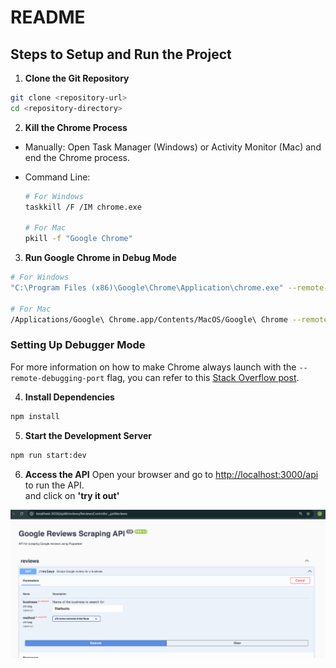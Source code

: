# README

## Steps to Setup and Run the Project

1. **Clone the Git Repository**

```bash
git clone <repository-url>
cd <repository-directory>
```

2. **Kill the Chrome Process**

- Manually: Open Task Manager (Windows) or Activity Monitor (Mac) and end the Chrome process.
- Command Line:

  ```bash
  # For Windows
  taskkill /F /IM chrome.exe

  # For Mac
  pkill -f "Google Chrome"
  ```

3. **Run Google Chrome in Debug Mode**

```bash
# For Windows
"C:\Program Files (x86)\Google\Chrome\Application\chrome.exe" --remote-debugging-port=9222

# For Mac
/Applications/Google\ Chrome.app/Contents/MacOS/Google\ Chrome --remote-debugging-port=9222
```

### Setting Up Debugger Mode

For more information on how to make Chrome always launch with the `--remote-debugging-port` flag, you can refer to this [Stack Overflow post](https://stackoverflow.com/questions/51563287/how-to-make-chrome-always-launch-with-remote-debugging-port-flag).

4. **Install Dependencies**

```bash
npm install
```

5. **Start the Development Server**

```bash
npm run start:dev
```

6. **Access the API**
   Open your browser and go to [http://localhost:3000/api](http://localhost:3000/api) to run the API.  
   and click on **'try it out'**

![swagger UI](image.png)
